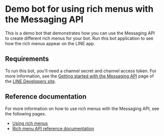 # Demo bot for using rich menus with the Messaging API

This is a demo bot that demonstrates how you can use the Messaging API to create different rich menus for your bot. Run this bot application to see how the rich menus appear on the LINE app. 

## Requirements

To run this bot, you'll need a channel secret and channel access token. For more information, see the [Getting started with the Messaging API](https://developers.line.me/en/docs/messaging-api/getting-started/) page of the [LINE Developers site](https://developers.line.me/).

## Reference documentation

For more information on how to use rich menus with the Messaging API, see the following pages.

- [Using rich menus](https://developers.line.me/en/docs/messaging-api/using-rich-menus/)
- [Rich menu API reference documentation](https://developers.line.me/en/docs/messaging-api/reference/)
